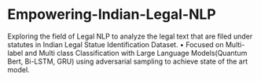 # Empowering-Indian-Legal-NLP
 Exploring the field of Legal NLP to analyze the legal text that are filed under statutes in Indian Legal Statue Identification Dataset. • Focused on Multi-label and Multi class Classification with Large Language Models(Quantum Bert, Bi-LSTM, GRU) using adversarial sampling to achieve state of the art model.
